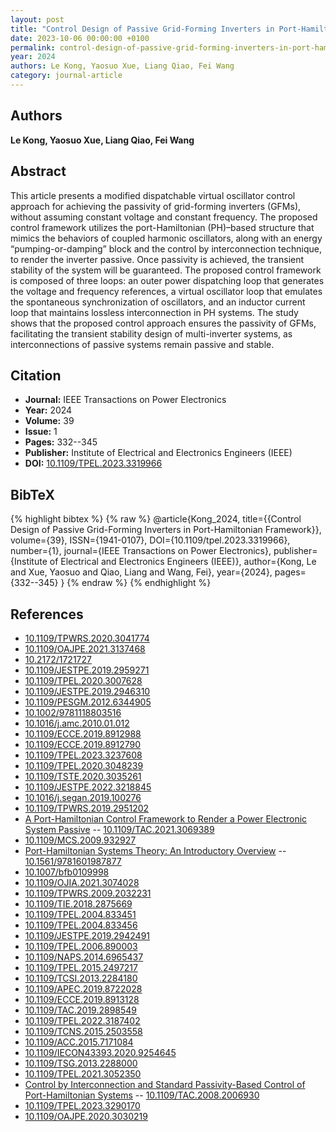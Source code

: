 ```yaml
---
layout: post
title: "Control Design of Passive Grid-Forming Inverters in Port-Hamiltonian Framework"
date: 2023-10-06 00:00:00 +0100
permalink: control-design-of-passive-grid-forming-inverters-in-port-hamiltonian-framework
year: 2024
authors: Le Kong, Yaosuo Xue, Liang Qiao, Fei Wang
category: journal-article
---
```

 
## Authors
**Le Kong, Yaosuo Xue, Liang Qiao, Fei Wang**
 
## Abstract
This article presents a modified dispatchable virtual oscillator control approach for achieving the passivity of grid-forming inverters (GFMs), without assuming constant voltage and constant frequency. The proposed control framework utilizes the port-Hamiltonian (PH)–based structure that mimics the behaviors of coupled harmonic oscillators, along with an energy “pumping-or-damping” block and the control by interconnection technique, to render the inverter passive. Once passivity is achieved, the transient stability of the system will be guaranteed. The proposed control framework is composed of three loops: an outer power dispatching loop that generates the voltage and frequency references, a virtual oscillator loop that emulates the spontaneous synchronization of oscillators, and an inductor current loop that maintains lossless interconnection in PH systems. The study shows that the proposed control approach ensures the passivity of GFMs, facilitating the transient stability design of multi-inverter systems, as interconnections of passive systems remain passive and stable.
 
## Citation
- **Journal:** IEEE Transactions on Power Electronics
- **Year:** 2024
- **Volume:** 39
- **Issue:** 1
- **Pages:** 332--345
- **Publisher:** Institute of Electrical and Electronics Engineers (IEEE)
- **DOI:** [10.1109/TPEL.2023.3319966](https://doi.org/10.1109/TPEL.2023.3319966)
 
## BibTeX
{% highlight bibtex %}
{% raw %}
@article{Kong_2024,
  title={{Control Design of Passive Grid-Forming Inverters in Port-Hamiltonian Framework}},
  volume={39},
  ISSN={1941-0107},
  DOI={10.1109/tpel.2023.3319966},
  number={1},
  journal={IEEE Transactions on Power Electronics},
  publisher={Institute of Electrical and Electronics Engineers (IEEE)},
  author={Kong, Le and Xue, Yaosuo and Qiao, Liang and Wang, Fei},
  year={2024},
  pages={332--345}
}
{% endraw %}
{% endhighlight %}
 
## References
- [10.1109/TPWRS.2020.3041774](https://doi.org/10.1109/TPWRS.2020.3041774)
- [10.1109/OAJPE.2021.3137468](https://doi.org/10.1109/OAJPE.2021.3137468)
- [10.2172/1721727](https://doi.org/10.2172/1721727)
- [10.1109/JESTPE.2019.2959271](https://doi.org/10.1109/JESTPE.2019.2959271)
- [10.1109/TPEL.2020.3007628](https://doi.org/10.1109/TPEL.2020.3007628)
- [10.1109/JESTPE.2019.2946310](https://doi.org/10.1109/JESTPE.2019.2946310)
- [10.1109/PESGM.2012.6344905](https://doi.org/10.1109/PESGM.2012.6344905)
- [10.1002/9781118803516](https://doi.org/10.1002/9781118803516)
- [10.1016/j.amc.2010.01.012](https://doi.org/10.1016/j.amc.2010.01.012)
- [10.1109/ECCE.2019.8912988](https://doi.org/10.1109/ECCE.2019.8912988)
- [10.1109/ECCE.2019.8912790](https://doi.org/10.1109/ECCE.2019.8912790)
- [10.1109/TPEL.2023.3237608](https://doi.org/10.1109/TPEL.2023.3237608)
- [10.1109/TPEL.2020.3048239](https://doi.org/10.1109/TPEL.2020.3048239)
- [10.1109/TSTE.2020.3035261](https://doi.org/10.1109/TSTE.2020.3035261)
- [10.1109/JESTPE.2022.3218845](https://doi.org/10.1109/JESTPE.2022.3218845)
- [10.1016/j.segan.2019.100276](https://doi.org/10.1016/j.segan.2019.100276)
- [10.1109/TPWRS.2019.2951202](https://doi.org/10.1109/TPWRS.2019.2951202)
- [A Port-Hamiltonian Control Framework to Render a Power Electronic System Passive](a-port-hamiltonian-control-framework-to-render-a-power-electronic-system-passive) -- [10.1109/TAC.2021.3069389](https://doi.org/10.1109/TAC.2021.3069389)
- [10.1109/MCS.2009.932927](https://doi.org/10.1109/MCS.2009.932927)
- [Port-Hamiltonian Systems Theory: An Introductory Overview](port-hamiltonian-systems-theory-an-introductory-overview) -- [10.1561/9781601987877](https://doi.org/10.1561/9781601987877)
- [10.1007/bfb0109998](https://doi.org/10.1007/bfb0109998)
- [10.1109/OJIA.2021.3074028](https://doi.org/10.1109/OJIA.2021.3074028)
- [10.1109/TPWRS.2009.2032231](https://doi.org/10.1109/TPWRS.2009.2032231)
- [10.1109/TIE.2018.2875669](https://doi.org/10.1109/TIE.2018.2875669)
- [10.1109/TPEL.2004.833451](https://doi.org/10.1109/TPEL.2004.833451)
- [10.1109/TPEL.2004.833456](https://doi.org/10.1109/TPEL.2004.833456)
- [10.1109/JESTPE.2019.2942491](https://doi.org/10.1109/JESTPE.2019.2942491)
- [10.1109/TPEL.2006.890003](https://doi.org/10.1109/TPEL.2006.890003)
- [10.1109/NAPS.2014.6965437](https://doi.org/10.1109/NAPS.2014.6965437)
- [10.1109/TPEL.2015.2497217](https://doi.org/10.1109/TPEL.2015.2497217)
- [10.1109/TCSI.2013.2284180](https://doi.org/10.1109/TCSI.2013.2284180)
- [10.1109/APEC.2019.8722028](https://doi.org/10.1109/APEC.2019.8722028)
- [10.1109/ECCE.2019.8913128](https://doi.org/10.1109/ECCE.2019.8913128)
- [10.1109/TAC.2019.2898549](https://doi.org/10.1109/TAC.2019.2898549)
- [10.1109/TPEL.2022.3187402](https://doi.org/10.1109/TPEL.2022.3187402)
- [10.1109/TCNS.2015.2503558](https://doi.org/10.1109/TCNS.2015.2503558)
- [10.1109/ACC.2015.7171084](https://doi.org/10.1109/ACC.2015.7171084)
- [10.1109/IECON43393.2020.9254645](https://doi.org/10.1109/IECON43393.2020.9254645)
- [10.1109/TSG.2013.2288000](https://doi.org/10.1109/TSG.2013.2288000)
- [10.1109/TPEL.2021.3052350](https://doi.org/10.1109/TPEL.2021.3052350)
- [Control by Interconnection and Standard Passivity-Based Control of Port-Hamiltonian Systems](control-by-interconnection-and-standard-passivity-based-control-of-port-hamiltonian-systems) -- [10.1109/TAC.2008.2006930](https://doi.org/10.1109/TAC.2008.2006930)
- [10.1109/TPEL.2023.3290170](https://doi.org/10.1109/TPEL.2023.3290170)
- [10.1109/OAJPE.2020.3030219](https://doi.org/10.1109/OAJPE.2020.3030219)

